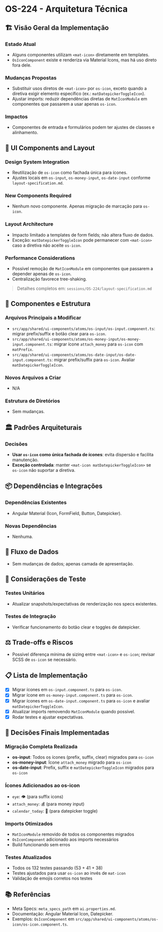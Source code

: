 # OS-224 - Arquitetura Técnica

## 🏗️ Visão Geral da Implementação

### Estado Atual

- Alguns componentes utilizam `<mat-icon>` diretamente em templates.
- `OsIconComponent` existe e renderiza via Material Icons, mas há uso direto fora dele.

### Mudanças Propostas

- Substituir usos diretos de `<mat-icon>` por `os-icon`, exceto quando a diretiva exigir elemento específico (ex.: `matDatepickerToggleIcon`).
- Ajustar imports: reduzir dependências diretas de `MatIconModule` em componentes que passarem a usar apenas `os-icon`.

### Impactos

- Componentes de entrada e formulários podem ter ajustes de classes e alinhamento.

## 🎨 UI Components and Layout

### Design System Integration

- Reutilização de `os-icon` como fachada única para ícones.
- Ajustes locais em `os-input`, `os-money-input`, `os-date-input` conforme `layout-specification.md`.

### New Components Required

- Nenhum novo componente. Apenas migração de marcação para `os-icon`.

### Layout Architecture

- Impacto limitado a templates de form fields; não altera fluxo de dados.
- Exceção: `matDatepickerToggleIcon` pode permanecer com `<mat-icon>` caso a diretiva não aceite `os-icon`.

### Performance Considerations

- Possível remoção de `MatIconModule` em componentes que passarem a depender apenas de `os-icon`.
- Centralização favorece tree-shaking.

> Detalhes completos em: `sessions/OS-224/layout-specification.md`

## 🔧 Componentes e Estrutura

### Arquivos Principais a Modificar

- `src/app/shared/ui-components/atoms/os-input/os-input.component.ts`: migrar prefix/suffix e botão clear para `os-icon`.
- `src/app/shared/ui-components/atoms/os-money-input/os-money-input.component.ts`: migrar ícone `attach_money` para `os-icon` com `matPrefix`.
- `src/app/shared/ui-components/atoms/os-date-input/os-date-input.component.ts`: migrar prefix/suffix para `os-icon`. Avaliar `matDatepickerToggleIcon`.

### Novos Arquivos a Criar

- N/A

### Estrutura de Diretórios

- Sem mudanças.

## 🏛️ Padrões Arquiteturais

### Decisões

- **Usar `os-icon` como única fachada de ícones**: evita dispersão e facilita manutenção.
- **Exceção controlada**: manter `<mat-icon matDatepickerToggleIcon>` se `os-icon` não suportar a diretiva.

## 📦 Dependências e Integrações

### Dependências Existentes

- Angular Material (Icon, FormField, Button, Datepicker).

### Novas Dependências

- Nenhuma.

## 🔄 Fluxo de Dados

- Sem mudanças de dados; apenas camada de apresentação.

## 🧪 Considerações de Teste

### Testes Unitários

- Atualizar snapshots/expectativas de renderização nos specs existentes.

### Testes de Integração

- Verificar funcionamento do botão clear e toggles de datepicker.

## ⚖️ Trade-offs e Riscos

- Possível diferença mínima de sizing entre `<mat-icon>` e `os-icon`; revisar SCSS de `os-icon` se necessário.

## 📋 Lista de Implementação

- [x] Migrar ícones em `os-input.component.ts` para `os-icon`.
- [x] Migrar ícone em `os-money-input.component.ts` para `os-icon`.
- [x] Migrar ícones em `os-date-input.component.ts` para `os-icon` e avaliar `matDatepickerToggleIcon`.
- [x] Atualizar imports removendo `MatIconModule` quando possível.
- [x] Rodar testes e ajustar expectativas.

## 🎯 Decisões Finais Implementadas

### Migração Completa Realizada

- **os-input**: Todos os ícones (prefix, suffix, clear) migrados para `os-icon`
- **os-money-input**: Ícone `attach_money` migrado para `os-icon`
- **os-date-input**: Prefix, suffix e `matDatepickerToggleIcon` migrados para `os-icon`

### Ícones Adicionados ao os-icon

- `eye`: 👁 (para suffix icons)
- `attach_money`: 💰 (para money input)
- `calendar_today`: 📅 (para datepicker toggle)

### Imports Otimizados

- `MatIconModule` removido de todos os componentes migrados
- `OsIconComponent` adicionado aos imports necessários
- Build funcionando sem erros

### Testes Atualizados

- Todos os 132 testes passando (53 + 41 + 38)
- Testes ajustados para usar `os-icon` ao invés de `mat-icon`
- Validação de emojis corretos nos testes

## 📚 Referências

- Meta Specs: `meta_specs_path` em `ai.properties.md`.
- Documentação: Angular Material Icon, Datepicker.
- Exemplos: `OsIconComponent` em `src/app/shared/ui-components/atoms/os-icon/os-icon.component.ts`.
